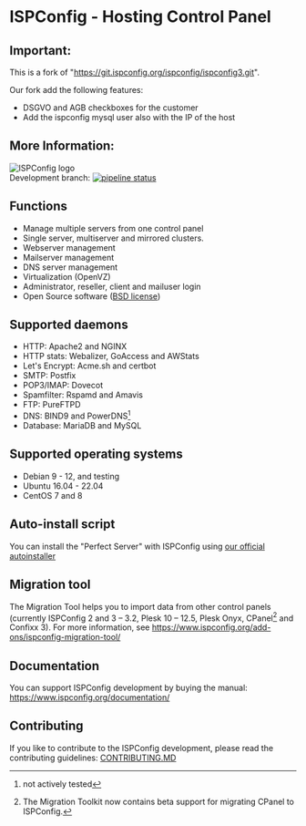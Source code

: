 # ISPConfig - Hosting Control Panel

## Important:
This is a fork of "https://git.ispconfig.org/ispconfig/ispconfig3.git".

Our fork add the following features:

- DSGVO and AGB checkboxes for the customer
- Add the ispconfig mysql user also with the IP of the host

## More Information:

![ISPConfig logo](https://www.ispconfig.org/wp-content/themes/ispconfig/images/ispconfig_logo.png "") \
Development branch: [![pipeline status](https://git.ispconfig.org/ispconfig/ispconfig3/badges/develop/pipeline.svg)](https://git.ispconfig.org/ispconfig/ispconfig3/commits/develop)

## Functions
- Manage multiple servers from one control panel
- Single server, multiserver and mirrored clusters.
- Webserver management
- Mailserver management
- DNS server management
- Virtualization (OpenVZ)
- Administrator, reseller, client and mailuser login
- Open Source software ([BSD license](LICENSE))

## Supported daemons
- HTTP: Apache2 and NGINX
- HTTP stats: Webalizer, GoAccess and AWStats
- Let's Encrypt: Acme.sh and certbot
- SMTP: Postfix
- POP3/IMAP: Dovecot
- Spamfilter: Rspamd and Amavis
- FTP: PureFTPD
- DNS: BIND9 and PowerDNS[^1]
- Database: MariaDB and MySQL

[^1]: not actively tested

## Supported operating systems
- Debian 9 - 12, and testing
- Ubuntu 16.04 - 22.04
- CentOS 7 and 8

## Auto-install script
You can install the "Perfect Server" with ISPConfig using [our official autoinstaller](https://www.howtoforge.com/ispconfig-autoinstall-debian-ubuntu/)

## Migration tool
The Migration Tool helps you to import data from other control panels (currently ISPConfig 2 and 3 – 3.2, Plesk 10 – 12.5, Plesk Onyx, CPanel[^2] and Confixx 3). For more information, see https://www.ispconfig.org/add-ons/ispconfig-migration-tool/

[^2]: The Migration Toolkit now contains beta support for migrating CPanel to ISPConfig.

## Documentation
You can support ISPConfig development by buying the manual: https://www.ispconfig.org/documentation/

## Contributing
If you like to contribute to the ISPConfig development, please read the contributing guidelines: [CONTRIBUTING.MD](CONTRIBUTING.md)

